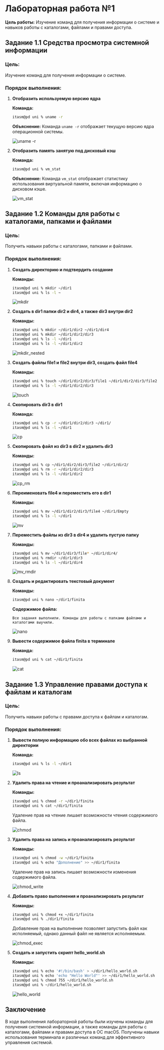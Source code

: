 # Лабораторная работа №1

**Цель работы:** Изучение команд для получения информации о системе и навыков работы с каталогами, файлами и правами доступа.

## Задание 1.1 Средства просмотра системной информации

### Цель: 
Изучение команд для получения информации о системе.

### Порядок выполнения:

1. **Отобразить используемую версию ядра**

   **Команда:** 
   ```sh
   itasm@pd uni % uname -r
   ```

   **Объяснение:** 
   Команда `uname -r` отображает текущую версию ядра операционной системы.

   ![uname -r](images/lab1/uname_r.png)

2. **Отобразить память занятую под дисковый кэш**

   **Команда:** 
   ```sh
   itasm@pd uni % vm_stat
   ```

   **Объяснение:** 
   Команда `vm_stat` отображает статистику использования виртуальной памяти, включая информацию о дисковом кэше.

   ![vm_stat](images/lab1/vm_stat.png)

## Задание 1.2 Команды для работы с каталогами, папками и файлами

### Цель:
Получить навыки работы с каталогами, папками и файлами.

### Порядок выполнения:

1. **Создать директорию и подтвердить создание**

   **Команды:**
   ```sh
   itasm@pd uni % mkdir ~/dir1
   itasm@pd uni % ls -l ~
   ```

   ![mkdir](images/lab1/mkdir.png)

2. **Создать в dir1 папки dir2 и dir4, а также dir3 внутри dir2**

   **Команды:**
   ```sh
   itasm@pd uni % mkdir ~/dir1/dir2 ~/dir1/dir4
   itasm@pd uni % mkdir ~/dir1/dir2/dir3
   itasm@pd uni % ls -l ~/dir1
   itasm@pd uni % ls -l ~/dir1/dir2
   ```

   ![mkdir_nested](images/lab1/mkdir_nested.png)

3. **Создать файлы file1 и file2 внутри dir3, создать файл file4**

   **Команды:**
   ```sh
   itasm@pd uni % touch ~/dir1/dir2/dir3/file1 ~/dir1/dir2/dir3/file2
   itasm@pd uni % ls -l ~/dir1/dir2/dir3
   ```

   ![touch](images/lab1/touch.png)

4. **Скопировать dir3 в dir1**

   **Команда:**
   ```sh
   itasm@pd uni % cp -r ~/dir1/dir2/dir3 ~/dir1/
   itasm@pd uni % ls -l ~/dir1
   ```

   ![cp](images/lab1/cp.png)

5. **Скопировать файл из dir3 в dir2 и удалить dir3**

   **Команды:**
   ```sh
   itasm@pd uni % cp ~/dir1/dir2/dir3/file2 ~/dir1/dir2/
   itasm@pd uni % rm -r ~/dir1/dir2/dir3
   itasm@pd uni % ls -l ~/dir1/dir2
   ```

   ![cp_rm](images/lab1/cp_rm.png)

6. **Переименовать file4 и переместить его в dir1**

   **Команды:**
   ```sh
   itasm@pd uni % mv ~/dir1/dir2/dir3/file4 ~/dir1/Empty
   itasm@pd uni % ls -l ~/dir1
   ```

   ![mv](images/lab1/mv.png)

7. **Переместить файлы из dir3 в dir4 и удалить пустую папку**

   **Команды:**
   ```sh
   itasm@pd uni % mv ~/dir1/dir3/file* ~/dir1/dir4/
   itasm@pd uni % rmdir ~/dir1/dir3
   itasm@pd uni % ls -l ~/dir1/dir4
   ```

   ![mv_rmdir](images/lab1/mv_rmdir.png)

8. **Создать и редактировать текстовый документ**

   **Команды:**
   ```sh
   itasm@pd uni % nano ~/dir1/finita
   ```

   **Содержимое файла:**
   ```
   Все задания выполнили. Команды для работы с папками файлами и каталогами выучили.
   ```

   ![nano](images/lab1/nano.png)

9. **Вывести содержимое файла finita в терминале**

   **Команда:**
   ```sh
   itasm@pd uni % cat ~/dir1/finita
   ```

   ![cat](images/lab1/cat.png)

## Задание 1.3 Управление правами доступа к файлам и каталогам

### Цель:
Получить навыки работы с правами доступа к файлам и каталогам.

### Порядок выполнения:

1. **Вывести полную информацию обо всех файлах из выбранной директории**

   **Команда:**
   ```sh
   itasm@pd uni % ls -l ~/dir1
   ```

   ![ls](images/lab1/ls.png)

2. **Удалить права на чтение и проанализировать результат**

   **Команды:**
   ```sh
   itasm@pd uni % chmod -r ~/dir1/finita
   itasm@pd uni % cat ~/dir1/finita
   ```

   Удаление прав на чтение лишает возможности чтения содержимого файла.

   ![chmod](images/lab1/chmod.png)

3. **Удалить права на запись и проанализировать результат**

   **Команды:**
   ```sh
   itasm@pd uni % chmod -w ~/dir1/finita
   itasm@pd uni % echo "Дополнение" >> ~/dir1/finita
   ```

   Удаление прав на запись лишает возможности изменения содержимого файла.

   ![chmod_write](images/lab1/chmod_write.png)

4. **Добавить право выполнения и проанализировать результат**

   **Команды:**
   ```sh
   itasm@pd uni % chmod +x ~/dir1/finita
   itasm@pd uni % ./dir1/finita
   ```

   Добавление прав на выполнение позволяет запустить файл как исполняемый, однако данный файл не является исполняемым.

   ![chmod_exec](images/lab1/chmod_exec.png)

5. **Создать и запустить скрипт hello_world.sh**

   **Команды:**
   ```sh
   itasm@pd uni % echo '#!/bin/bash' > ~/dir1/hello_world.sh
   itasm@pd uni % echo 'echo "Hello World"' >> ~/dir1/hello_world.sh
   itasm@pd uni % chmod 755 ~/dir1/hello_world.sh
   itasm@pd uni % ~/dir1/hello_world.sh
   ```

   ![hello_world](images/lab1/hello_world.png)

## Заключение

В ходе выполнения лабораторной работы были изучены команды для получения системной информации, а также команды для работы с каталогами, файлами и правами доступа в ОС macOS. Получены навыки использования терминала и различных команд для эффективного управления системой.